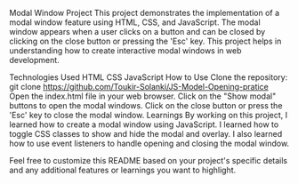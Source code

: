Modal Window Project
This project demonstrates the implementation of a modal window feature using HTML, CSS, and JavaScript. The modal window appears when a user clicks on a button and can be closed by clicking on the close button or pressing the 'Esc' key. This project helps in understanding how to create interactive modal windows in web development.

Technologies Used
HTML
CSS
JavaScript
How to Use
Clone the repository: git clone https://github.com/Toukir-Solanki/JS-Model-Opening-pratice
Open the index.html file in your web browser.
Click on the "Show modal" buttons to open the modal windows.
Click on the close button or press the 'Esc' key to close the modal window.
Learnings
By working on this project, I learned how to create a modal window using JavaScript. I learned how to toggle CSS classes to show and hide the modal and overlay. I also learned how to use event listeners to handle opening and closing the modal window.

Feel free to customize this README based on your project's specific details and any additional features or learnings you want to highlight.